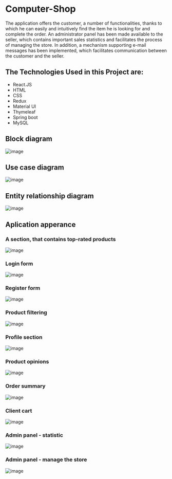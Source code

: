 # Computer-Shop

The application offers the customer, a number of functionalities, thanks to which he can easily and intuitively find the item he is looking for and complete the order. An administrator panel has been made available to the seller, which contains important sales statistics and facilitates the process of managing the
store. In addition, a mechanism supporting e-mail messages has been implemented, which facilitates communication between the customer and the seller.

## The Technologies Used in this Project are:

- React.JS
- HTML
- CSS
- Redux
- Material UI
- Thymeleaf
- Spring boot 
- MySQL

## Block diagram

![image](https://user-images.githubusercontent.com/59510358/222746551-a0dec855-ac8d-4914-af60-79f60ccb71a2.png)

## Use case diagram

![image](https://user-images.githubusercontent.com/59510358/222746163-fdf38f00-737c-4c17-aace-ce989e251da1.png)

## Entity relationship diagram

![image](https://user-images.githubusercontent.com/59510358/222746779-986bdf26-0e0c-48e8-b2e8-ffb07f0a765d.png)

## Aplication apperance

### A section, that contains top-rated products

![image](https://user-images.githubusercontent.com/59510358/222802255-b6299b37-556e-4dad-a31c-cbccfb39d3e8.png)

### Login form

![image](https://user-images.githubusercontent.com/59510358/222799635-bed2b5dc-6208-4b8f-81fe-47bcd5dcc7dd.png)

### Register form

![image](https://user-images.githubusercontent.com/59510358/222799713-f3f4edd7-89d6-4050-b124-4cd59af09a06.png)

### Product filtering

![image](https://user-images.githubusercontent.com/59510358/222801392-beb5febc-229c-48cf-8334-1f164dd3b137.png)

### Profile section

![image](https://user-images.githubusercontent.com/59510358/222800004-347df5a6-9847-49b7-a46a-225f27d20fbe.png)

### Product opinions

![image](https://user-images.githubusercontent.com/59510358/222800131-433631e9-f5b4-46ba-8405-2db8a418b021.png)

### Order summary

![image](https://user-images.githubusercontent.com/59510358/222801574-7a8aed3a-b14e-4278-949e-a637b4657398.png)

### Client cart

![image](https://user-images.githubusercontent.com/59510358/222800479-54a31a5d-731b-4ee0-a3af-e909f2501df1.png)

### Admin panel - statistic

![image](https://user-images.githubusercontent.com/59510358/222801714-9bb3c8fe-04db-4ce1-a49e-19d5660b2710.png)

### Admin panel - manage the store

![image](https://user-images.githubusercontent.com/59510358/222801907-6838ef45-c355-47df-a38b-a6b6081a182c.png)

